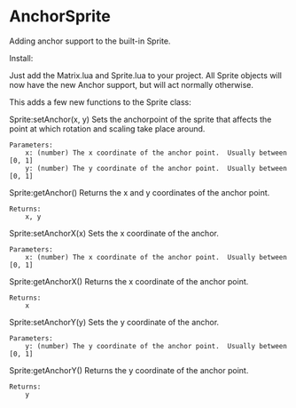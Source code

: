 AnchorSprite
============

Adding anchor support to the built-in Sprite.

Install:

Just add the Matrix.lua and Sprite.lua to your project.  All Sprite objects will now have the new Anchor
support, but will act normally otherwise.

This adds a few new functions to the Sprite class:

Sprite:setAnchor(x, y)
	Sets the anchorpoint of the sprite that affects the point at which rotation and scaling take place around.

	Parameters:
		x: (number) The x coordinate of the anchor point.  Usually between [0, 1]
		y: (number) The y coordinate of the anchor point.  Usually between [0, 1]

Sprite:getAnchor()
	Returns the x and y coordinates of the anchor point.

	Returns:
		x, y

Sprite:setAnchorX(x)
	Sets the x coordinate of the anchor.

	Parameters:
		x: (number) The x coordinate of the anchor point.  Usually between [0, 1]

Sprite:getAnchorX()
	Returns the x coordinate of the anchor point.

	Returns:
		x

Sprite:setAnchorY(y)
	Sets the y coordinate of the anchor.

	Parameters:
		y: (number) The y coordinate of the anchor point.  Usually between [0, 1]

Sprite:getAnchorY()
	Returns the y coordinate of the anchor point.

	Returns:
		y


